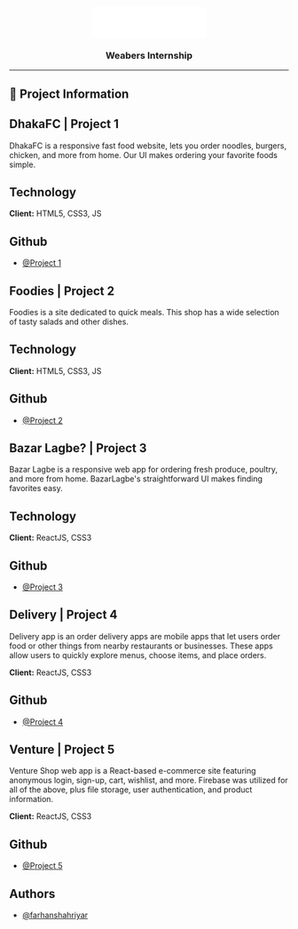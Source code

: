 

<p align="center">
  <a href="" rel="noopener" align="center">
   <img src="Weabers Logo.png"
   alt="Project logo" align="center" >
 </a>
</p>


<h3 align="center">Weabers Internship</h3>

---

## 📝 Project Information
## DhakaFC | Project 1
DhakaFC is a responsive fast food website, lets you order noodles, burgers, chicken, and more from home. Our UI makes ordering your favorite foods simple.
## Technology

**Client:** HTML5, CSS3, JS


## Github

- [@Project 1](https://github.com/farhanshahriyar/dhakafc)

## Foodies | Project 2
Foodies is a site dedicated to quick meals. This shop has a wide selection of tasty salads and other dishes.
## Technology

**Client:** HTML5, CSS3, JS


## Github

- [@Project 2](https://github.com/farhanshahriyar/foodies)

## Bazar Lagbe? | Project 3
Bazar Lagbe is a responsive web app for ordering fresh produce, poultry, and more from home. BazarLagbe's straightforward UI makes finding favorites easy.
## Technology

**Client:** ReactJS, CSS3


## Github

- [@Project 3](https://github.com/farhanshahriyar/bazarlagbe)

## Delivery | Project 4
Delivery app is an order delivery apps are mobile apps that let users order food or other things from nearby restaurants or businesses. These apps allow users to quickly explore menus, choose items, and place orders.

**Client:** ReactJS, CSS3


## Github

- [@Project 4](https://github.com/farhanshahriyar/Deliveryoo)

## Venture | Project 5
Venture Shop web app is a React-based e-commerce site featuring anonymous login, sign-up, cart, wishlist, and more. Firebase was utilized for all of the above, plus file storage, user authentication, and product information.

**Client:** ReactJS, CSS3


## Github

- [@Project 5](https://github.com/farhanshahriyar/Venture-Shop)

## Authors

- [@farhanshahriyar](https://github.com/farhanshahriyar)


